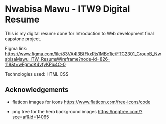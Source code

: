 
# Nwabisa Mawu - ITW9 Digital Resume

This is my digital resume done for Introduction to Web development final capstone project.

Figma link: https://www.figma.com/file/83VA4l3BfFkxRjs1MBcTte/FTC2301_GroupB_NwabisaMawu_ITW_ResumeWireframe?node-id=826-118&t=wFgmdK4vfyKPiu4C-0

Technologies used:
HTML
CSS


## Acknowledgements

- flaticon images for icons
https://www.flaticon.com/free-icons/code 

- png tree for the hero background images
https://pngtree.com/?sce=af&id=14065
